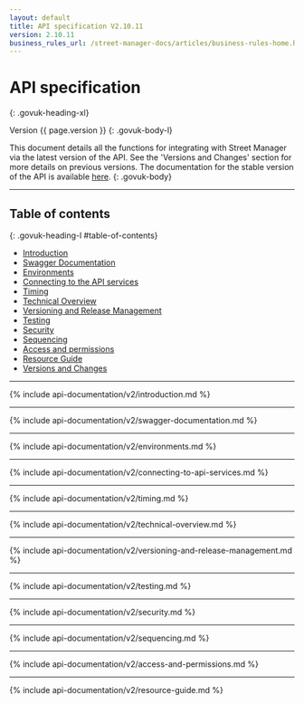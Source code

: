 ```yaml
---
layout: default
title: API specification V2.10.11
version: 2.10.11
business_rules_url: /street-manager-docs/articles/business-rules-home.html
---
```

# API specification
{: .govuk-heading-xl}

Version {{ page.version }}
{: .govuk-body-l}

This document details all the functions for integrating with Street Manager via the latest version of the API. See the 'Versions and Changes' section for more details on previous versions. The documentation for the stable version of the API is available <a class="govuk-link" href="{{ site.baseurl }}/api-documentation/">here</a>.
{: .govuk-body}

<hr class="govuk-section-break govuk-section-break--xl govuk-section-break--visible">

## Table of contents
{: .govuk-heading-l #table-of-contents}

<ul class="govuk-list govuk-list--number">
  <li><a class="govuk-link" href="#introduction">Introduction</a></li>
  <li><a class="govuk-link" href="#swagger-documentation">Swagger Documentation</a></li>
  <li><a class="govuk-link" href="#environments">Environments</a></li>
  <li><a class="govuk-link" href="#connecting">Connecting to the API services</a></li>
  <li><a class="govuk-link" href="#timing">Timing</a></li>
  <li><a class="govuk-link" href="#technical-overview">Technical Overview</a></li>
  <li><a class="govuk-link" href="#versioningandreleasemanagement">Versioning and Release Management</a></li>
  <li><a class="govuk-link" href="#testing">Testing</a></li>
  <li><a class="govuk-link" href="#security">Security</a></li>
  <li><a class="govuk-link" href="#sequencing">Sequencing</a></li>
  <li><a class="govuk-link" href="#access-and-permissions">Access and permissions</a></li>
  <li><a class="govuk-link" href="#resource-guide">Resource Guide</a></li>
  <li><a class="govuk-link" href="{{ site.baseurl }}/api-documentation/versions-and-changes/v2/changelog#v{{ page.version | replace: '.', '-' }}">Versions and Changes</a></li>
</ul>

<hr class="govuk-section-break govuk-section-break--xl govuk-section-break--visible">

{% include api-documentation/v2/introduction.md %}

<hr class="govuk-section-break govuk-section-break--xl govuk-section-break--visible">

{% include api-documentation/v2/swagger-documentation.md %}

<hr class="govuk-section-break govuk-section-break--xl govuk-section-break--visible">

{% include api-documentation/v2/environments.md %}

<hr class="govuk-section-break govuk-section-break--xl govuk-section-break--visible">

{% include api-documentation/v2/connecting-to-api-services.md %}

<hr class="govuk-section-break govuk-section-break--xl govuk-section-break--visible">

{% include api-documentation/v2/timing.md %}

<hr class="govuk-section-break govuk-section-break--xl govuk-section-break--visible">

{% include api-documentation/v2/technical-overview.md %}

<hr class="govuk-section-break govuk-section-break--xl govuk-section-break--visible">

{% include api-documentation/v2/versioning-and-release-management.md %}

<hr class="govuk-section-break govuk-section-break--xl govuk-section-break--visible">

{% include api-documentation/v2/testing.md %}

<hr class="govuk-section-break govuk-section-break--xl govuk-section-break--visible">

{% include api-documentation/v2/security.md %}

<hr class="govuk-section-break govuk-section-break--xl govuk-section-break--visible">

{% include api-documentation/v2/sequencing.md %}

<hr class="govuk-section-break govuk-section-break--xl govuk-section-break--visible">

{% include api-documentation/v2/access-and-permissions.md %}

<hr class="govuk-section-break govuk-section-break--xl govuk-section-break--visible">

{% include api-documentation/v2/resource-guide.md %}
